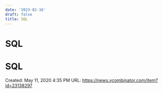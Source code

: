 ```yaml
---
date: '2023-02-16'
draft: false
title: SQL
---
```


# SQL

# SQL
Created: May 11, 2020 4:35 PM
URL: https://news.ycombinator.com/item?id=23138297
